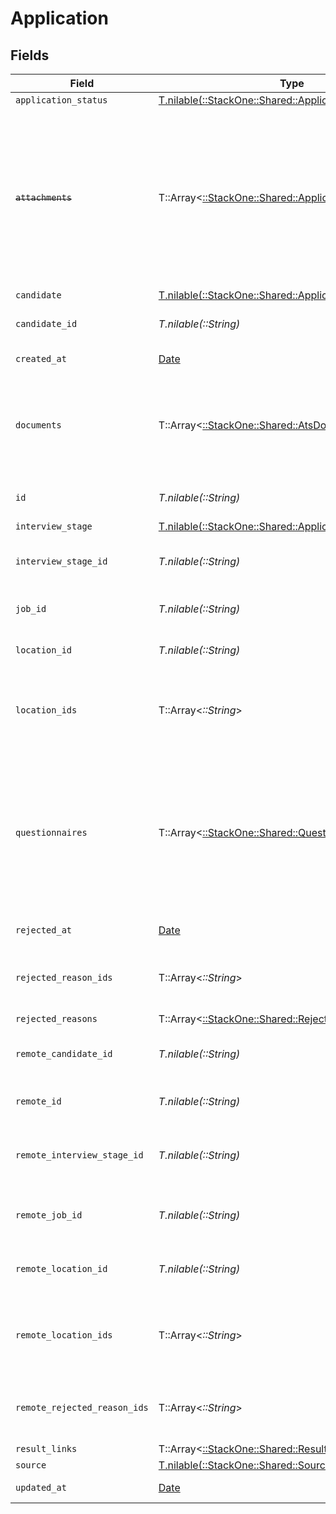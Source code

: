 # Application


## Fields

| Field                                                                                                                                                   | Type                                                                                                                                                    | Required                                                                                                                                                | Description                                                                                                                                             | Example                                                                                                                                                 |
| ------------------------------------------------------------------------------------------------------------------------------------------------------- | ------------------------------------------------------------------------------------------------------------------------------------------------------- | ------------------------------------------------------------------------------------------------------------------------------------------------------- | ------------------------------------------------------------------------------------------------------------------------------------------------------- | ------------------------------------------------------------------------------------------------------------------------------------------------------- |
| `application_status`                                                                                                                                    | [T.nilable(::StackOne::Shared::ApplicationStatus)](../../models/shared/applicationstatus.md)                                                            | :heavy_minus_sign:                                                                                                                                      | N/A                                                                                                                                                     |                                                                                                                                                         |
| ~~`attachments`~~                                                                                                                                       | T::Array<[::StackOne::Shared::ApplicationAttachment](../../models/shared/applicationattachment.md)>                                                     | :heavy_minus_sign:                                                                                                                                      | : warning: ** DEPRECATED **: This will be removed in a future release, please migrate away from it as soon as possible.<br/><br/>Use `documents` expand instead |                                                                                                                                                         |
| `candidate`                                                                                                                                             | [T.nilable(::StackOne::Shared::ApplicationCandidate)](../../models/shared/applicationcandidate.md)                                                      | :heavy_minus_sign:                                                                                                                                      | N/A                                                                                                                                                     |                                                                                                                                                         |
| `candidate_id`                                                                                                                                          | *T.nilable(::String)*                                                                                                                                   | :heavy_minus_sign:                                                                                                                                      | Unique identifier of the candidate                                                                                                                      | e3cb75bf-aa84-466e-a6c1-b8322b257a48                                                                                                                    |
| `created_at`                                                                                                                                            | [Date](https://ruby-doc.org/stdlib-2.6.1/libdoc/date/rdoc/Date.html)                                                                                    | :heavy_minus_sign:                                                                                                                                      | Date of creation                                                                                                                                        | 2021-01-01T01:01:01.000Z                                                                                                                                |
| `documents`                                                                                                                                             | T::Array<[::StackOne::Shared::AtsDocumentApiModel](../../models/shared/atsdocumentapimodel.md)>                                                         | :heavy_minus_sign:                                                                                                                                      | The documents attached to this application (eg. resume, cover letter etc.)                                                                              |                                                                                                                                                         |
| `id`                                                                                                                                                    | *T.nilable(::String)*                                                                                                                                   | :heavy_minus_sign:                                                                                                                                      | Unique identifier                                                                                                                                       | 8187e5da-dc77-475e-9949-af0f1fa4e4e3                                                                                                                    |
| `interview_stage`                                                                                                                                       | [T.nilable(::StackOne::Shared::ApplicationInterviewStage)](../../models/shared/applicationinterviewstage.md)                                            | :heavy_minus_sign:                                                                                                                                      | N/A                                                                                                                                                     |                                                                                                                                                         |
| `interview_stage_id`                                                                                                                                    | *T.nilable(::String)*                                                                                                                                   | :heavy_minus_sign:                                                                                                                                      | Unique identifier of the interview stage                                                                                                                | 18bcbb1b-3cbc-4198-a999-460861d19480                                                                                                                    |
| `job_id`                                                                                                                                                | *T.nilable(::String)*                                                                                                                                   | :heavy_minus_sign:                                                                                                                                      | Unique identifier of the job                                                                                                                            | 4071538b-3cac-4fbf-ac76-f78ed250ffdd                                                                                                                    |
| `location_id`                                                                                                                                           | *T.nilable(::String)*                                                                                                                                   | :heavy_minus_sign:                                                                                                                                      | Unique identifier of the location                                                                                                                       | dd8d41d1-5eb8-4408-9c87-9ba44604eae4                                                                                                                    |
| `location_ids`                                                                                                                                          | T::Array<*::String*>                                                                                                                                    | :heavy_minus_sign:                                                                                                                                      | Unique identifiers of the locations                                                                                                                     | [<br/>"dd8d41d1-5eb8-4408-9c87-9ba44604eae4"<br/>]                                                                                                      |
| `questionnaires`                                                                                                                                        | T::Array<[::StackOne::Shared::Questionnaire](../../models/shared/questionnaire.md)>                                                                     | :heavy_minus_sign:                                                                                                                                      | Questionnaires associated with the application                                                                                                          | {<br/>"id": "right_to_work",<br/>"answers": [<br/>{<br/>"id": "answer1",<br/>"type": "text",<br/>"values": [<br/>"Yes"<br/>]<br/>}<br/>]<br/>}          |
| `rejected_at`                                                                                                                                           | [Date](https://ruby-doc.org/stdlib-2.6.1/libdoc/date/rdoc/Date.html)                                                                                    | :heavy_minus_sign:                                                                                                                                      | Date of rejection                                                                                                                                       | 2021-01-01T01:01:01.000Z                                                                                                                                |
| `rejected_reason_ids`                                                                                                                                   | T::Array<*::String*>                                                                                                                                    | :heavy_minus_sign:                                                                                                                                      | Unique identifiers of the rejection reasons                                                                                                             | [<br/>"f223d7f6-908b-48f0-9237-b201c307f609"<br/>]                                                                                                      |
| `rejected_reasons`                                                                                                                                      | T::Array<[::StackOne::Shared::RejectedReason](../../models/shared/rejectedreason.md)>                                                                   | :heavy_minus_sign:                                                                                                                                      | N/A                                                                                                                                                     |                                                                                                                                                         |
| `remote_candidate_id`                                                                                                                                   | *T.nilable(::String)*                                                                                                                                   | :heavy_minus_sign:                                                                                                                                      | Provider's unique identifier of the candidate                                                                                                           | e3cb75bf-aa84-466e-a6c1-b8322b257a48                                                                                                                    |
| `remote_id`                                                                                                                                             | *T.nilable(::String)*                                                                                                                                   | :heavy_minus_sign:                                                                                                                                      | Provider's unique identifier                                                                                                                            | 8187e5da-dc77-475e-9949-af0f1fa4e4e3                                                                                                                    |
| `remote_interview_stage_id`                                                                                                                             | *T.nilable(::String)*                                                                                                                                   | :heavy_minus_sign:                                                                                                                                      | Provider's unique identifier of the interview stage                                                                                                     | 18bcbb1b-3cbc-4198-a999-460861d19480                                                                                                                    |
| `remote_job_id`                                                                                                                                         | *T.nilable(::String)*                                                                                                                                   | :heavy_minus_sign:                                                                                                                                      | Provider's unique identifier of the job                                                                                                                 | 4071538b-3cac-4fbf-ac76-f78ed250ffdd                                                                                                                    |
| `remote_location_id`                                                                                                                                    | *T.nilable(::String)*                                                                                                                                   | :heavy_minus_sign:                                                                                                                                      | Provider's unique identifier of the location                                                                                                            | dd8d41d1-5eb8-4408-9c87-9ba44604eae4                                                                                                                    |
| `remote_location_ids`                                                                                                                                   | T::Array<*::String*>                                                                                                                                    | :heavy_minus_sign:                                                                                                                                      | Remote's unique identifiers of the locations                                                                                                            | [<br/>"dd8d41d1-5eb8-4408-9c87-9ba44604eae4"<br/>]                                                                                                      |
| `remote_rejected_reason_ids`                                                                                                                            | T::Array<*::String*>                                                                                                                                    | :heavy_minus_sign:                                                                                                                                      | Provider's unique identifiers of the rejection reasons                                                                                                  | [<br/>"f223d7f6-908b-48f0-9237-b201c307f609"<br/>]                                                                                                      |
| `result_links`                                                                                                                                          | T::Array<[::StackOne::Shared::ResultLink](../../models/shared/resultlink.md)>                                                                           | :heavy_minus_sign:                                                                                                                                      | N/A                                                                                                                                                     |                                                                                                                                                         |
| `source`                                                                                                                                                | [T.nilable(::StackOne::Shared::Source)](../../models/shared/source.md)                                                                                  | :heavy_minus_sign:                                                                                                                                      | N/A                                                                                                                                                     |                                                                                                                                                         |
| `updated_at`                                                                                                                                            | [Date](https://ruby-doc.org/stdlib-2.6.1/libdoc/date/rdoc/Date.html)                                                                                    | :heavy_minus_sign:                                                                                                                                      | Date of last update                                                                                                                                     | 2021-01-01T01:01:01.000Z                                                                                                                                |